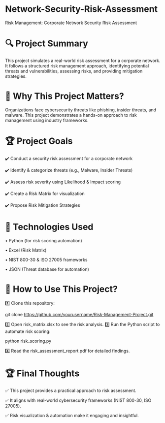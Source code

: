 # Network-Security-Risk-Assessment

Risk Management: Corporate Network Security Risk Assessment

# 🔍 Project Summary

This project simulates a real-world risk assessment for a corporate network. It follows a structured risk management approach, identifying potential threats and vulnerabilities, assessing risks, and providing mitigation strategies.

# 📌 Why This Project Matters?

Organizations face cybersecurity threats like phishing, insider threats, and malware. This project demonstrates a hands-on approach to risk management using industry frameworks.

# 🏆 Project Goals

✔️ Conduct a security risk assessment for a corporate network

✔️ Identify & categorize threats (e.g., Malware, Insider Threats)

✔️ Assess risk severity using Likelihood & Impact scoring

✔️ Create a Risk Matrix for visualization

✔️ Propose Risk Mitigation Strategies

# 🔧 Technologies Used

•	Python (for risk scoring automation)

•	Excel (Risk Matrix)

•	NIST 800-30 & ISO 27005 frameworks

•	JSON (Threat database for automation)

# 📌 How to Use This Project?

1️⃣ Clone this repository:

git clone https://github.com/yourusername/Risk-Management-Project.git

2️⃣ Open risk_matrix.xlsx to see the risk analysis.
3️⃣ Run the Python script to automate risk scoring:

python risk_scoring.py

4️⃣ Read the risk_assessment_report.pdf for detailed findings.

# 🏆 Final Thoughts

✅ This project provides a practical approach to risk assessment.

✅ It aligns with real-world cybersecurity frameworks (NIST 800-30, ISO 27005).

✅ Risk visualization & automation make it engaging and insightful.
